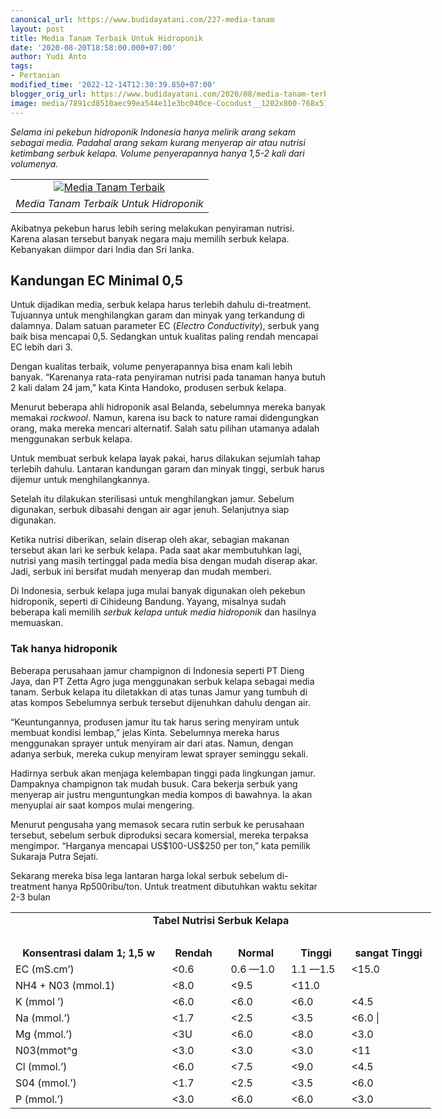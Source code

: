 ```yaml
---
canonical_url: https://www.budidayatani.com/227-media-tanam
layout: post
title: Media Tanam Terbaik Untuk Hidroponik
date: '2020-08-20T18:58:00.000+07:00'
author: Yudi Anto
tags:
- Pertanian
modified_time: '2022-12-14T12:30:39.850+07:00'
blogger_orig_url: https://www.budidayatani.com/2020/08/media-tanam-terbaik-untuk-hidroponik.html
image: media/7891cd8510aec99ea544e11e3bc040ce-Cocodust__1202x800-768x511.jpg
---
```

<p><i>Selama ini pekebun hidroponik Indonesia hanya melirik arang sekam sebagai media. Padahal arang sekam kurang menyerap air atau nutrisi ketimbang serbuk kelapa. Volume penyerapannya hanya 1,5-2 kali dari volumenya.</i></p><p><i><table align="center" cellpadding="0" cellspacing="0" style="margin-left: auto; margin-right: auto;"><tbody><tr><td style="text-align: center;"><a href="https://blogger.googleusercontent.com/img/b/R29vZ2xl/AVvXsEgBJmH9mINcJckZ_kpNwTS5igjgiI-S1tPbF5XWpJy7JZMmDalquq5SpCimfP3qhXlHr3p5ruzXlrMd5v-cCV9fs_E9r8_H_UN3ZCNDh9fexrp0nk3mK4UhRlgoVs3FPvOmWIbIbXvdnZ5D/s461/Cocodust__1202x800-768x511.jpg" style="margin-left: auto; margin-right: auto;"><img alt="Media Tanam Terbaik" border="0" data-original-height="307" data-original-width="461" src="https://blogger.googleusercontent.com/img/b/R29vZ2xl/AVvXsEgBJmH9mINcJckZ_kpNwTS5igjgiI-S1tPbF5XWpJy7JZMmDalquq5SpCimfP3qhXlHr3p5ruzXlrMd5v-cCV9fs_E9r8_H_UN3ZCNDh9fexrp0nk3mK4UhRlgoVs3FPvOmWIbIbXvdnZ5D/s16000/Cocodust__1202x800-768x511.jpg" title="Media Tanam Terbaik" /></a></td></tr><tr><td style="text-align: center;"><i>Media Tanam Terbaik Untuk Hidroponik </i><br /></td></tr></tbody></table></i></p><p>Akibatnya pekebun harus lebih sering melakukan penyiraman nutrisi. Karena alasan tersebut banyak negara maju memilih serbuk kelapa. Kebanyakan diimpor dari India dan Sri Ianka.</p><h2>Kandungan EC Minimal 0,5</h2><p>Untuk dijadikan media, serbuk kelapa harus terlebih dahulu di-treatment. Tujuannya untuk menghilangkan garam dan minyak yang terkandung di dalamnya. Dalam satuan parameter EC (<i>Electro Conductivity</i>), serbuk yang baik bisa mencapai 0,5. Sedangkan untuk kualitas paling rendah mencapai EC lebih dari 3.&nbsp;</p><p>Dengan kualitas terbaik, volume penyerapannya bisa enam kali lebih banyak. “Karenanya rata-rata penyiraman nutrisi pada tanaman hanya butuh 2 kali dalam 24 jam,” kata Kinta Handoko, produsen serbuk kelapa.</p><p>Menurut beberapa ahli hidroponik asal Belanda, sebelumnya mereka banyak memakai <i>rockwool</i>. Namun, karena isu back to nature ramai didengungkan orang, maka mereka mencari alternatif. Salah satu pilihan utamanya adalah menggunakan serbuk kelapa.</p><p>Untuk membuat serbuk kelapa layak pakai, harus dilakukan sejumlah tahap terlebih dahulu. Lantaran kandungan garam dan minyak tinggi, serbuk harus dijemur untuk menghilangkannya.&nbsp;</p><p>Setelah itu dilakukan sterilisasi untuk menghilangkan jamur. Sebelum digunakan, serbuk dibasahi dengan air agar jenuh. Selanjutnya siap digunakan.</p><p>Ketika nutrisi diberikan, selain diserap oleh akar, sebagian makanan tersebut akan lari ke serbuk kelapa. Pada saat akar membutuhkan lagi, nutrisi yang masih tertinggal pada media bisa dengan mudah diserap akar. Jadi, serbuk ini bersifat mudah menyerap dan mudah memberi.</p><p>Di Indonesia, serbuk kelapa juga mulai banyak digunakan oleh pekebun hidroponik, seperti di Cihideung Bandung. Yayang, misalnya sudah beberapa kali memilih <i>serbuk kelapa untuk media hidroponik</i> dan hasilnya memuaskan.</p><h3>Tak hanya hidroponik</h3><p>Beberapa perusahaan jamur champignon di Indonesia seperti PT Dieng Jaya, dan PT Zetta Agro juga menggunakan serbuk kelapa sebagai media tanam. Serbuk kelapa itu diletakkan di atas tunas Jamur yang tumbuh di atas kompos Sebelumnya serbuk tersebut dijenuhkan dahulu dengan air.</p><p>“Keuntungannya, produsen jamur itu tak harus sering menyiram untuk membuat kondisi lembap,” jelas Kinta. Sebelumnya mereka harus menggunakan sprayer untuk menyiram air dari atas. Namun, dengan adanya serbuk, mereka cukup menyiram lewat sprayer seminggu sekali.&nbsp;</p><p>Hadirnya serbuk akan menjaga kelembapan tinggi pada lingkungan jamur. Dampaknya champignon tak mudah busuk. Cara bekerja serbuk yang menyerap air justru menguntungkan media kompos di bawahnya. Ia akan menyuplai air saat kompos mulai mengering.</p><p>Menurut pengusaha yang memasok secara rutin serbuk ke perusahaan tersebut, sebelum serbuk diproduksi secara komersial, mereka terpaksa mengimpor. “Harganya mencapai US$100-US$250 per ton,” kata pemilik Sukaraja Putra Sejati.&nbsp;</p><p>Sekarang mereka bisa lega lantaran harga lokal serbuk sebelum di-treatment hanya Rp500ribu/ton. Untuk treatment dibutuhkan waktu sekitar 2-3 bulan</p><table style="width: 673px;"><tbody><tr><td colspan="5" style="text-align: center;" width="673"><b>Tabel Nutrisi Serbuk Kelapa</b></td></tr><tr><td><br /></td><td><br /></td><td><br /></td><td><br /></td><td><br /></td></tr><tr><td style="text-align: center;"><b>Konsentrasi dalam 1; 1,5 w</b></td><td style="text-align: center;"><b>Rendah&nbsp;&nbsp;</b></td><td style="text-align: center;"><b>Normal</b></td><td style="text-align: center;"><b>Tinggi</b></td><td style="text-align: center;"><b>sangat Tinggi</b></td></tr><tr><td>EC (mS.cm’)</td><td>&lt;0.6</td><td>0.6 —1.0</td><td>1.1 —1.5</td><td>&lt;15.0</td></tr><tr><td>NH4 + N03 (mmol.1)</td><td>&lt;8.0</td><td>&lt;9.5</td><td>&lt;11.0</td><td><br /></td></tr><tr><td>K (mmol ’)</td><td>&lt;6.0</td><td>&lt;6.0</td><td>&lt;6.0</td><td>&lt;4.5</td></tr><tr><td>Na (mmol.’)</td><td>&lt;1.7</td><td>&lt;2.5</td><td>&lt;3.5</td><td>&lt;6.0 |</td></tr><tr><td>Mg (mmol.’)</td><td>&lt;3U</td><td>&lt;6.0</td><td>&lt;8.0</td><td>&lt;3.0</td></tr><tr><td>N03(mmot^g</td><td>&lt;3.0</td><td>&lt;3.0</td><td>&lt;3.0</td><td>&lt;11</td></tr><tr><td>Cl (mmol.’)</td><td>&lt;6.0</td><td>&lt;7.5</td><td>&lt;9.0</td><td>&lt;4.5</td></tr><tr><td>S04 (mmol.’)</td><td>&lt;1.7</td><td>&lt;2.5</td><td>&lt;3.5</td><td>&lt;6.0</td></tr><tr><td>P (mmol.’)</td><td>&lt;3.0</td><td>&lt;6.0</td><td>&lt;6.0</td><td>&lt;3.0</td></tr></tbody></table>